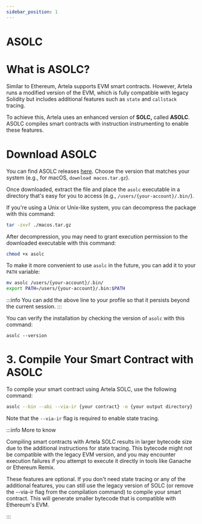 ```yaml
---
sidebar_position: 1
---
```


# ASOLC

# What is ASOLC?

Similar to Ethereum, Artela supports EVM smart contracts. However, Artela runs a modified version of the EVM, which is fully compatible with legacy Solidity but includes additional features such as `state` and `callstack` tracing.

To achieve this, Artela uses an enhanced version of **SOLC,** called **ASOLC**. ASOLC compiles smart contracts with instruction instrumenting to enable these features.

# Download ASOLC

You can find ASOLC releases [here](https://github.com/artela-network/solidity/releases/tag/v0.8.21-atl). Choose the version that matches your system (e.g., for macOS, `download macos.tar.gz`).

Once downloaded, extract the file and place the `asolc` executable in a directory that's easy for you to access (e.g., `/users/{your-account}/.bin/`).

If you're using a Unix or Unix-like system, you can decompress the package with this command:

```bash
tar -zxvf ./macos.tar.gz
```

After decompression, you may need to grant execution permission to the downloaded executable with this command:

```bash
chmod +x asolc
```
To make it more convenient to use `asolc` in the future, you can add it to your `PATH` variable:

```bash
mv asolc /users/{your-account}/.bin/
export PATH=/users/{your-account}/.bin:$PATH
```

:::info 
You can add the above line to your profile so that it persists beyond the current session.
:::

You can verify the installation by checking the version of `asolc` with this command:

```shell
asolc --version
```

# 3. Compile Your Smart Contract with ASOLC

To compile your smart contract using Artela SOLC, use the following command:

```bash
asolc --bin --abi --via-ir {your contract} -o {your output directory}
```

Note that the `--via-ir` flag is required to enable state tracing.

:::info More to know

Compiling smart contracts with Artela SOLC results in larger bytecode size due to the additional instructions for state tracing. This bytecode might not be compatible with the legacy EVM version, and you may encounter execution failures if you attempt to execute it directly in tools like Ganache or Ethereum Remix.

These features are optional. If you don't need state tracing or any of the additional features, you can still use the legacy version of SOLC (or remove the --via-ir flag from the compilation command) to compile your smart contract. This will generate smaller bytecode that is compatible with Ethereum's EVM.

:::
